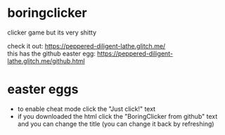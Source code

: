 # boringclicker

clicker game but its very shitty

check it out: https://peppered-diligent-lathe.glitch.me/
<br>this has the github easter egg: https://peppered-diligent-lathe.glitch.me/github.html

# easter eggs
- to enable cheat mode click the "Just click!" text
- if you downloaded the html click the "BoringClicker from github" text and you can change the title (you can change it back by refreshing)
